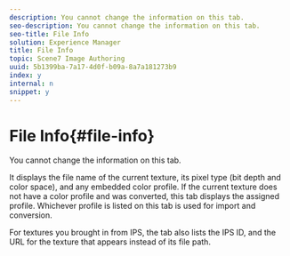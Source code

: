 ```yaml
---
description: You cannot change the information on this tab.
seo-description: You cannot change the information on this tab.
seo-title: File Info
solution: Experience Manager
title: File Info
topic: Scene7 Image Authoring
uuid: 5b1399ba-7a17-4d0f-b09a-8a7a181273b9
index: y
internal: n
snippet: y
---
```


# File Info{#file-info}

You cannot change the information on this tab.

It displays the file name of the current texture, its pixel type (bit depth and color space), and any embedded color profile. If the current texture does not have a color profile and was converted, this tab displays the assigned profile. Whichever profile is listed on this tab is used for import and conversion.

For textures you brought in from IPS, the tab also lists the IPS ID, and the URL for the texture that appears instead of its file path. 
